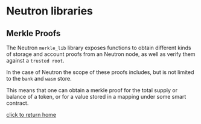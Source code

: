 # Neutron libraries

## Merkle Proofs
The Neutron `merkle_lib` library exposes functions to obtain different kinds of storage and account proofs from an Neutron node, as well as verify them against a `trusted root`.

In the case of Neutron the scope of these proofs includes, but is not limited to the `bank` and `wasm` store. 

This means that one can obtain a merkle proof for the total supply or balance of a token, or for a value stored in a mapping under some smart contract.

[click to return home](../../README.md)